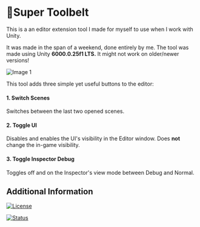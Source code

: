 # 🧰Super Toolbelt

This is a an editor extension tool I made for myself to use when I work with Unity.

It was made in the span of a weekend, done entirely by me. The tool was made using Unity **6000.0.25f1 LTS.** It might not work on older/newer versions!

![Image 1](https://i.imgur.com/5RU3Fsk.png)

This tool adds three simple yet useful buttons to the editor:
#### 1. Switch Scenes
Switches between the last two opened scenes.

#### 2. Toggle UI
Disables and enables the UI's visibility in the Editor window. Does **not** change the in-game visibility.

#### 3. Toggle Inspector Debug
Toggles off and on the Inspector's view mode between Debug and Normal. 


## Additional Information

[![License](https://img.shields.io/badge/license-BY--NC--ND%204.0-lightgrey)](https://creativecommons.org/licenses/by-nc-nd/4.0/)


[![Status](https://img.shields.io/badge/status-finished-gold)](.)
